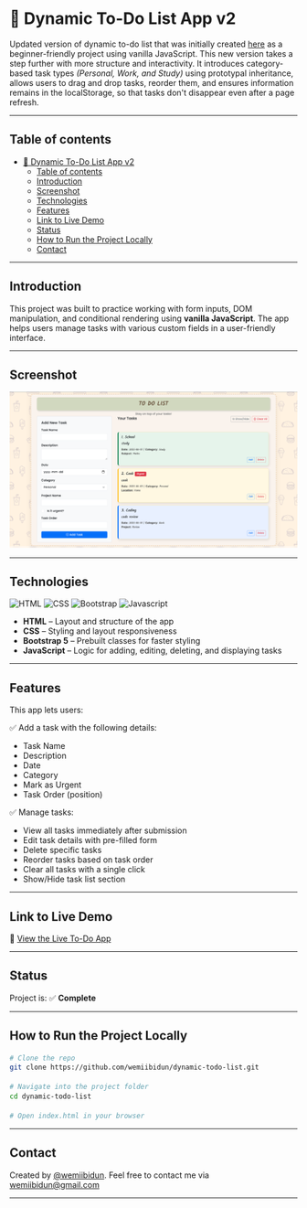 # 📝 Dynamic To-Do List App v2

Updated version of dynamic to-do list that was initially created [here](https://github.com/wemiibidun/dynamic-todo-list) as a beginner-friendly project using vanilla JavaScript. This new version takes a step further with more structure and interactivity. It introduces category-based task types *(Personal, Work, and Study)* using prototypal inheritance, allows users to drag and drop tasks, reorder them, and ensures information remains in the localStorage, so that tasks don't disappear even after a page refresh.

---
## Table of contents
- [📝 Dynamic To-Do List App v2](#-dynamic-to-do-list-app-v2)
  - [Table of contents](#table-of-contents)
  - [Introduction](#introduction)
  - [Screenshot](#screenshot)
  - [Technologies](#technologies)
  - [Features](#features)
  - [Link to Live Demo](#link-to-live-demo)
  - [Status](#status)
  - [How to Run the Project Locally](#how-to-run-the-project-locally)
  - [Contact](#contact)
---

## Introduction

This project was built to practice working with form inputs, DOM manipulation, and conditional rendering using **vanilla JavaScript**. The app helps users manage tasks with various custom fields in a user-friendly interface.

---

## Screenshot
![To-Do App Screenshot](https://github.com/wemiibidun/dynamic-todo-list-v2/blob/main/dynamic-todo-list.png)

---

## Technologies

![HTML](https://img.shields.io/badge/HTML-E34F26?style=for-the-badge&logo=html5&logoColor=white)
![CSS](https://img.shields.io/badge/CSS-1572B6?&style=for-the-badge&logo=css3&logoColor=white)
![Bootstrap](https://img.shields.io/badge/bootstrap-20232A?style=for-the-badge&logo=bootstrap&logoColor=61DAFB)
![Javascript](https://img.shields.io/badge/Javascript-20232A?style=for-the-badge&logo=javascript&logoColor=F7DF1E)
- **HTML** – Layout and structure of the app  
- **CSS** – Styling and layout responsiveness  
- **Bootstrap 5** – Prebuilt classes for faster styling  
- **JavaScript** – Logic for adding, editing, deleting, and displaying tasks

---

## Features

This app lets users:

✅ Add a task with the following details:
- Task Name  
- Description  
- Date  
- Category  
- Mark as Urgent  
- Task Order (position)  

✅ Manage tasks:
- View all tasks immediately after submission  
- Edit task details with pre-filled form  
- Delete specific tasks  
- Reorder tasks based on task order  
- Clear all tasks with a single click  
- Show/Hide task list section

---

## Link to Live Demo

🔗 [View the Live To-Do App](https://wemiibidun.github.io/dynamic-todo-list-v2/)

---

## Status

Project is: ✅ **Complete**

---

## How to Run the Project Locally

```bash
# Clone the repo
git clone https://github.com/wemiibidun/dynamic-todo-list.git

# Navigate into the project folder
cd dynamic-todo-list

# Open index.html in your browser
```
---

## Contact
Created by [@wemiibidun](https://twitter.com/wemiibidun/). Feel free to contact me via wemiibidun@gmail.com

---
